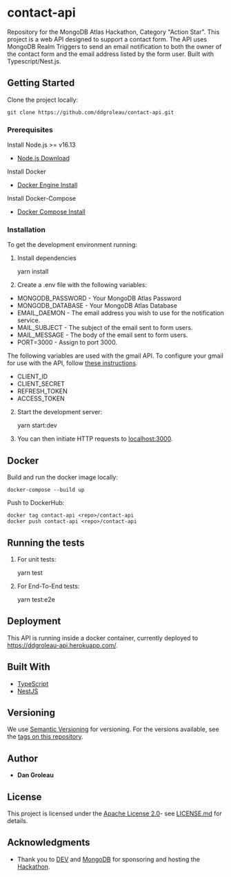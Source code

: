 # contact-api

Repository for the MongoDB Atlas Hackathon, Category "Action Star". 
This project is a web API designed to support a contact form. The
API uses MongoDB Realm Triggers to send an email notification to
both the owner of the contact form and the email address listed by
the form user. Built with Typescript/Nest.js.

## Getting Started

Clone the project locally:

    git clone https://github.com/ddgroleau/contact-api.git

### Prerequisites

Install Node.js >= v16.13
- [Node.js Download](https://nodejs.org/en/)

Install Docker
- [Docker Engine Install](https://docs.docker.com/engine/install/)

Install Docker-Compose
- [Docker Compose Install](https://docs.docker.com/compose/install/)

### Installation

To get the development environment running:

1. Install dependencies

    yarn install

3. Create a .env file with the following variables:

  - MONGODB_PASSWORD - Your MongoDB Atlas Password
  - MONGODB_DATABASE - Your MongoDB Atlas Database
  - EMAIL_DAEMON - The email address you wish to use for the notification service.
  - MAIL_SUBJECT - The subject of the email sent to form users.
  - MAIL_MESSAGE - The body of the email sent to form users.
  - PORT=3000 - Assign to port 3000.

The following variables are used with the gmail API. To configure your gmail
for use with the API, follow [these instructions](https://masashi-k.blogspot.com/2013/06/sending-mail-with-gmail-using-xoauth2.html).

  - CLIENT_ID
  - CLIENT_SECRET
  - REFRESH_TOKEN
  - ACCESS_TOKEN

2. Start the development server:

    yarn start:dev

3. You can then initiate HTTP requests to [localhost:3000](http://localhost:3000).

## Docker

Build and run the docker image locally:

    docker-compose --build up

Push to DockerHub:

    docker tag contact-api <repo>/contact-api
    docker push contact-api <repo>/contact-api

## Running the tests

1. For unit tests:

    yarn test

2. For End-To-End tests:

    yarn test:e2e

## Deployment

This API is running inside a docker container, currently deployed to https://ddgroleau-api.herokuapp.com/. 

## Built With

  - [TypeScript](https://www.typescriptlang.org/)
  - [NestJS](https://nestjs.com/)

## Versioning

We use [Semantic Versioning](http://semver.org/) for versioning. For the versions
available, see the [tags on this
repository](https://github.com/PurpleBooth/a-good-readme-template/tags).

## Author

  - **Dan Groleau**

## License

This project is licensed under the [Apache License 2.0](LICENSE.md)- see [LICENSE.md](LICENSE.md) for
details.

## Acknowledgments

  - Thank you to [DEV](https://dev.to/) and [MongoDB](https://www.mongodb.com/) for sponsoring and hosting the [Hackathon](https://dev.to/devteam/announcing-the-mongodb-atlas-hackathon-on-dev-4b6m).
